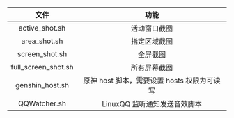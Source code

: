 |        文件         | 功能 |
|:-------------------:|:----:|
|   active_shot.sh    | 活动窗口截图 |
|    area_shot.sh     | 指定区域截图 |
|   screen_shot.sh    | 全屏截图 |
| full_screen_shot.sh | 所有屏幕截图 |
|   genshin_host.sh   | 原神 host 脚本，需要设置 hosts 权限为可读写 |
|    QQWatcher.sh     | LinuxQQ 监听通知发送音效脚本 |